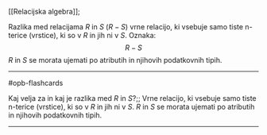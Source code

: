 [[Relacijska algebra]];

Razlika med relacijama $R$ in $S$ ($R-S$) vrne relacijo, ki vsebuje samo tiste n-terice (vrstice), ki so v $R$ in jih ni v $S$.
Oznaka:
$$R - S$$
$R$ in $S$ se morata ujemati po atributih in njihovih podatkovnih tipih.

---

#opb-flashcards

Kaj velja za in kaj je razlika med $R$ in $S$?;; Vrne relacijo, ki vsebuje samo tiste n-terice (vrstice), ki so v $R$ in jih ni v $S$. $R$ in $S$ se morata ujemati po atributih in njihovih podatkovnih tipih.

---
